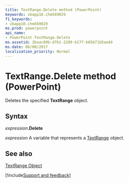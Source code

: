 ```yaml
---
title: TextRange.Delete method (PowerPoint)
keywords: vbapp10.chm569029
f1_keywords:
- vbapp10.chm569029
ms.prod: powerpoint
api_name:
- PowerPoint.TextRange.Delete
ms.assetid: 2baac89b-d7b1-2209-b17f-b65b71b5aed4
ms.date: 06/08/2017
localization_priority: Normal
---
```



# TextRange.Delete method (PowerPoint)

Deletes the specified  **TextRange** object.


## Syntax

_expression_.**Delete**

_expression_ A variable that represents a [TextRange](PowerPoint.TextRange.md) object.


## See also


[TextRange Object](PowerPoint.TextRange.md)

[!include[Support and feedback](~/includes/feedback-boilerplate.md)]